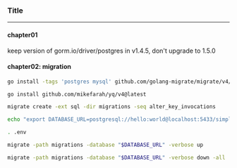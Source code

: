 ### Title
---

#### chapter01
keep version of gorm.io/driver/postgres in v1.4.5, don't upgrade to 1.5.0

#### chapter02: migration
```bash
go install -tags 'postgres mysql' github.com/golang-migrate/migrate/v4/cmd/migrate@latest

go install github.com/mikefarah/yq/v4@latest
```

```bash
migrate create -ext sql -dir migrations -seq alter_key_invocations

echo "export DATABASE_URL=postgresql://hello:world@localhost:5433/simple_bank?sslmode=disable" > .env

. .env

migrate -path migrations -database "$DATABASE_URL" -verbose up

migrate -path migrations -database "$DATABASE_URL" -verbose down -all
```

